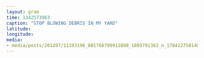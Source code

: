 ```yaml
---
layout: gram
time: 1342573963
caption: "STOP BLOWING DEBRIS IN MY YARD"
latitude: 
longitude: 
media:
- media/posts/201207/11193196_801768799912898_1803791382_n_17842275814000351.jpg
---
```

